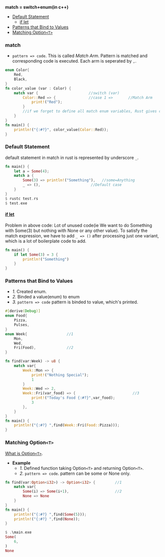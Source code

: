 **match = switch+enum(in c++)**
- [Default Statement](#def)
  - [if let](#iflet)
- [Patterns that Bind to Values](#patval)
- [Matching Option`<T>`](#opt) 

### match
- `pattern => code`. This is called _Match Arm_. Pattern is matched and corresponding code is executed. Each arm is seperated by `,`.
```rs
enum Color{
    Red,
    Black,
} 
fn color_value (var : Color) {
    match var {                       //switch (var)
        Color::Red => {               //case 1 =>       //Match Arm
            print!("Red");
        }
        //if we forget to define all match enum variables, Rust gives compile time error
    }
}
fn main() {
    println!("{:#?}", color_value(Color::Red));
}
```

<a name=def></a>
### Default Statement
default statement in match in rust is represented by underscore `_`.
```rs
fn main() {
    let a = Some(4);
    match a {
        Some(3) => println!("Something"),   //some=Anything
        _ => (),                       //Default case
    }
}
$ rustc test.rs
$ test.exe
```
<a name=iflet></a>
#### [if let](https://doc.rust-lang.org/book/ch06-03-if-let.html)
Problem in above code: Lot of unused code(ie We want to do Something with Some(3) but nothing with None or any other value). To satisfy the match expression, we have to add `_ => ()` after processing just one variant, which is a lot of boilerplate code to add.
```rs
fn main() {
    if let Some(3) = 3 {
        println!("Something")
    }
}
```

<a name=patval></a>
### Patterns that Bind to Values
- _1._ Created enum.
- _2._ Binded a value(enum) to enum
- _3._ `pattern => code` pattern is binded to value, which's printed.
```rs
#[derive(Debug)]
enum Food{
    Pizza,
    Pulses,
}
enum Week{                  //1
    Mon,
    Wed,
    Fri(Food),              //2
}

fn find(var:Week) -> u8 {
    match var{
        Week::Mon => {
            print!("Nothing Special");
            1
        }
        Week::Wed => 2,
        Week::Fri(var_food) => {                          //3
            print!("Today's Food {:#?}",var_food);
            3
        },
    }
}
fn main() {
    println!("{:#?} ",find(Week::Fri(Food::Pizza)));
}
```

<a name=opt></a>
### Matching Option`<T>`
[What is Option`<T>`](../../../Enum_OptionEnum/OptionEnum_Null/).
- **Example**
  - _1._ Defined function taking Option`<T>` and returning Option`<T>`.
  - _2._ `pattern => code`. pattern can be some or None only.
```rs
fn find(var:Option<i32>) -> Option<i32> {         //1
    match var{
        Some(i) => Some(i+1),                     //2
        None => None
    }
}
fn main() {
    println!("{:#?} ",find(Some(5)));
    println!("{:#?} ",find(None));
}

$ .\main.exe
Some(
    6,
)
None  
```
